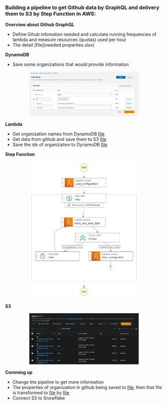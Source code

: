 ### **Building a pipeline to get Github data by GraphQL and delivery them to S3 by Step Function in AWS**:

**Overview about Github GraphQL**
- Define Gihub infomation needed and calculate running frequencies of lambda and measure resources (quotas) used per hour
- The detail [file](needed properties.xlsx)


**DynamoDB**
- Save some organizations that would provide information 

<p align="center">
  <img src="dynamodb.png" width="350"/>
</p>


**Lambda**
- Get organization names from DynamoDB [file](fetch_github_configuration.py)
- Get data from github and save them to S3 [file](save_configuration.py)
- Save the ids of organization to DynamoDB [file](save_configuration.py)


**Step Function**

<p align="center">
  <img src="stepfunctions_graph.png" width="350"/>
</p>


**S3**

<p align="center">
  <img src="s3.png" width="350"/>
</p>


**Comming up**
- Change the pipeline to get more information
- The properties of organization in github being saved to [file](data_extraction_config.json), then that file is transformed to [file](transformed_configurate.json) by [file](configure_batch.py)
- Connect S3 to Snowflake 

